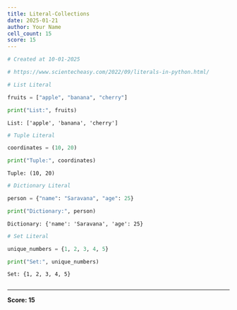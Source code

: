 ```yaml
---
title: Literal-Collections
date: 2025-01-21
author: Your Name
cell_count: 15
score: 15
---
```


```python
# Created at 10-01-2025
```


```python
# https://www.scientecheasy.com/2022/09/literals-in-python.html/
```


```python
# List Literal
```


```python
fruits = ["apple", "banana", "cherry"]
```


```python
print("List:", fruits)
```

    List: ['apple', 'banana', 'cherry']



```python
# Tuple Literal
```


```python
coordinates = (10, 20)
```


```python
print("Tuple:", coordinates)
```

    Tuple: (10, 20)



```python
# Dictionary Literal
```


```python
person = {"name": "Saravana", "age": 25}
```


```python
print("Dictionary:", person)
```

    Dictionary: {'name': 'Saravana', 'age': 25}



```python
# Set Literal
```


```python
unique_numbers = {1, 2, 3, 4, 5}
```


```python
print("Set:", unique_numbers)
```

    Set: {1, 2, 3, 4, 5}



```python

```


---
**Score: 15**
